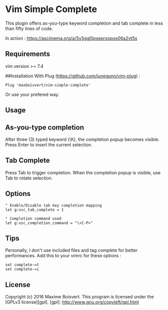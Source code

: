 # Vim Simple Complete

This plugin offers as-you-type keyword completion and tab complete in less than fifty lines of code.

In action : https://asciinema.org/a/5y5ggl0pseprxopox06a2vt5s

## Requirements
vim version >= 7.4

##Installation
With Plug (https://github.com/junegunn/vim-plug) :
```VimL
Plug 'maxboisvert/vim-simple-complete'
```

Or use your prefered way.

## Usage

## As-you-type completion
After three (3) typed keyword (\K), the completion popup becomes visible. Press Enter to insert the current selection.

## Tab Complete
Press Tab to trigger completion. When the completion popup is visible, use Tab to rotate selection.

## Options

```VimL
" Enable/Disable tab key completion mapping
let g:vsc_tab_complete = 1

" Completion command used
let g:vsc_completion_command = "\<C-P>"
```

## Tips
Personally, I don't use included files and tag complete for better performances. Add this to your vimrc for these options :
```VimL
set complete-=t
set complete-=i
```

## License

Copyright (c) 2016 Maxime Boisvert.
This program is licensed under the [GPLv3 license][gpl].
[gpl]: http://www.gnu.org/copyleft/gpl.html
